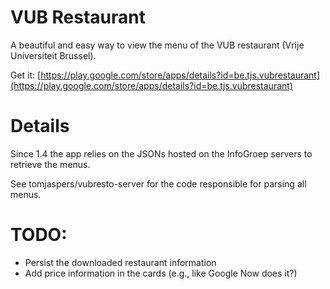 VUB Restaurant
==============

A beautiful and easy way to view the menu of the VUB restaurant (Vrije Universiteit Brussel).

Get it: [https://play.google.com/store/apps/details?id=be.tjs.vubrestaurant](https://play.google.com/store/apps/details?id=be.tjs.vubrestaurant)

Details
=======

Since 1.4 the app relies on the JSONs hosted on the InfoGroep servers to retrieve the menus.


See tomjaspers/vubresto-server for the code responsible for parsing all menus.

TODO:
======

* Persist the downloaded restaurant information
* Add price information in the cards (e.g., like Google Now does it?)




